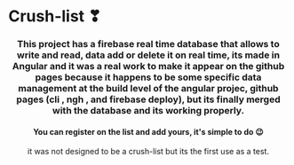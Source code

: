 # Crush-list ❣

<h3 align="center">This project has a firebase real time database that allows to write and read, data add or delete it on real time, its made in Angular and it was a real work to make it appear on the github pages because it happens to be some specific data management at the build level of the angular projec, github pages (cli , ngh , and firebase deploy), but its finally merged with the database and its working properly.</h3>
  
<h4 align="center">You can register on the list and add yours, it's simple to do 😉</h4>

<p align= "center" >it was not designed to be a crush-list but its the first use as a test.</p>


